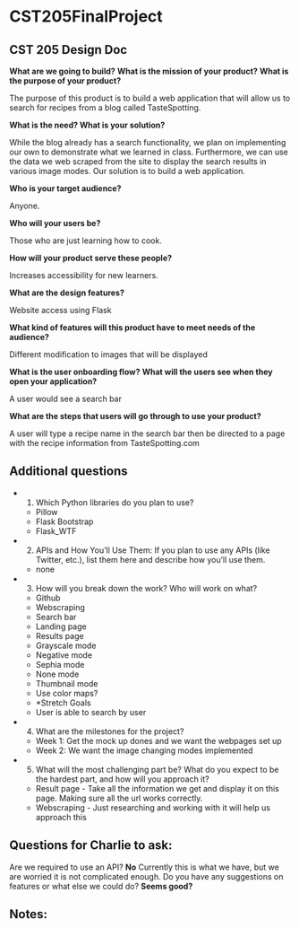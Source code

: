 # CST205FinalProject



## CST 205 Design Doc

**What are we going to build?**
**What is the mission of your product?**
**What is the purpose of your product?**

The purpose of this product is to build a web application that will allow us to search for recipes from a blog called TasteSpotting. 

**What is the need? What is your solution?**

While the blog already has a search functionality, we plan on implementing our own to demonstrate what we learned in class. Furthermore, we can use the data we web scraped from the site to display the search results in various image modes. 
Our solution is to build a web application.  

**Who is your target audience?**

Anyone.

**Who will your users be?**

Those who are just learning how to cook. 

**How will your product serve these people?**

Increases accessibility for new learners. 


**What are the design features?**

Website access using Flask

**What kind of features will this product have to meet needs of the audience?**

Different modification to images that will be displayed 


**What is the user onboarding flow?**
**What will the users see when they open your application?**

A user would see a search bar 

**What are the steps that users will go through to use your product?**

A user will type a recipe name in the search bar then be directed to a page with the recipe information from TasteSpotting.com 



## Additional questions
* 1. Which Python libraries do you plan to use?
  * Pillow
  * Flask Bootstrap
  * Flask_WTF

* 2. APIs and How You’ll Use Them: If you plan to use any APIs (like Twitter, etc.), list them here and describe how you’ll use them.
  * none

* 3. How will you break down the work? Who will work on what?
  * Github
  * Webscraping
  * Search bar 
  * Landing page
  * Results page
  * Grayscale mode
  * Negative mode
  * Sephia mode
  * None mode 
  * Thumbnail mode 
  * Use color maps? 
  * *Stretch Goals
  * User is able to search by user

* 4. What are the milestones for the project? 
  * Week 1: Get the mock up dones and we want the webpages set up
  * Week 2: We want the image changing modes implemented

* 5. What will the most challenging part be? What do you expect to be the hardest part, and how will you approach it?
  * Result page - Take all the information we get and display it on this page. Making sure all the url works correctly. 
  * Webscraping - Just researching and working with it will help us approach this 


## Questions for Charlie to ask:
Are we required to use an API? **No**
Currently this is what we have, but we are worried it is not complicated enough. Do you have any suggestions on features or what else we could do? **Seems good?**


## Notes:  

